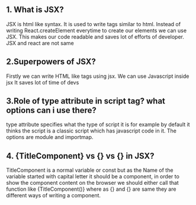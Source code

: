 ## 1. What is JSX?
 JSX is html like syntax. It is used to write tags similar to html. Instead of writing React.createElement everytime to create our elements we can use JSX. This makes our code readable and saves lot of efforts of developer. JSX and react are not same 

## 2.Superpowers of JSX?
 Firstly we can write HTML like tags using jsx.
 We can use Javascript inside jsx
 It saves lot of time of devs

## 3.Role of type attribute in script tag? what options can i use there?
 type attribute specifies what the type of script it is for example by default it thinks the script is a classic script which has javascript code in it. The options are module and importmap.

## 4. {TitleComponent} vs {<TitleComponent />} vs {<TitleComponent></TitleComponent>} in JSX?
 TitleComponent is a normal variable or const but as the Name of the variable started with capital letter it should be a component, in order to show the component content on the browser we should either call that function like {TitleComponent()} where as {<TitleComponent />} and {<TitleComponent></TitleComponent>} are same they are different ways of writing a component.
